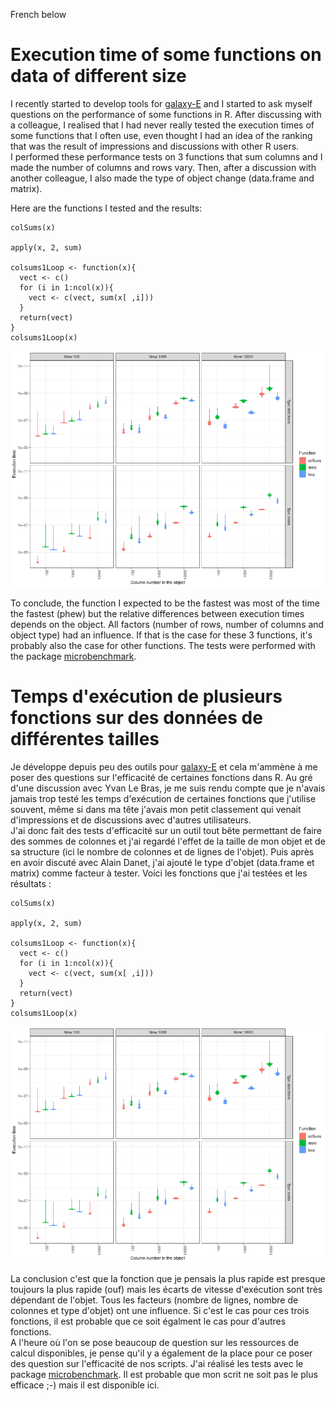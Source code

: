 French below

# Execution time of some functions on data of different size

I recently started to develop tools for [galaxy-E](https://github.com/65MO/Galaxy-E) and I started to ask myself questions on the performance of some functions in R. After discussing with a colleague, I realised that I had never really tested the execution times of some functions that I often use, even thought I had an idea of the ranking that was the result of impressions and discussions with other R users.  
I performed these performance tests on 3 functions that sum columns and I made the number of columns and rows vary. Then, after a discussion with another colleague, I also made the type of object change (data.frame and matrix).  

Here are the functions I tested and the results:  

```
colSums(x)

apply(x, 2, sum)

colsums1Loop <- function(x){
  vect <- c()
  for (i in 1:ncol(x)){
    vect <- c(vect, sum(x[ ,i]))
  }
  return(vect)
}
colsums1Loop(x)

```
![Résultats](runTimesCompare.png)

To conclude, the function I expected to be the fastest was most of the time the fastest (phew) but the relative differences between execution times depends on the object. All factors (number of rows, number of columns and object type) had an influence. If that is the case for these 3 functions, it's probably also the case for other functions.
The tests were performed with the package [microbenchmark](https://cran.r-project.org/web/packages/microbenchmark/index.html).

# Temps d'exécution de plusieurs fonctions sur des données de différentes tailles

Je développe depuis peu des outils pour [galaxy-E](https://github.com/65MO/Galaxy-E) et cela m'ammène à me poser des questions sur l'efficacité de certaines fonctions dans R. Au gré d'une discussion avec Yvan Le Bras, je me suis rendu compte que je n'avais jamais trop testé les temps d'exécution de certaines fonctions que j'utilise souvent, même si dans ma tête j'avais mon petit classement qui venait d'impressions et de discussions avec d'autres utilisateurs.  
J'ai donc fait des tests d'efficacité sur un outil tout bête permettant de faire des sommes de colonnes et j'ai regardé l'effet de la taille de mon objet et de sa structure (ici le nombre de colonnes et de lignes de l'objet). Puis après en avoir discuté avec Alain Danet, j'ai ajouté le type d'objet (data.frame et matrix) comme facteur à tester.
Voici les fonctions que j'ai testées et les résultats :

```
colSums(x)

apply(x, 2, sum)

colsums1Loop <- function(x){
  vect <- c()
  for (i in 1:ncol(x)){
    vect <- c(vect, sum(x[ ,i]))
  }
  return(vect)
}
colsums1Loop(x)

```
![Résultats](runTimes.png)

La conclusion c'est que la fonction que je pensais la plus rapide est presque toujours la plus rapide (ouf) mais les écarts de vitesse d'exécution sont très dépendant de l'objet. Tous les facteurs (nombre de lignes, nombre de colonnes et type d'objet) ont une influence. Si c'est le cas pour ces trois fonctions, il est probable que ce soit égalment le cas pour d'autres fonctions.  
A l'heure où l'on se pose beaucoup de question sur les ressources de calcul disponibles, je pense qu'il y a également de la place pour ce poser des question sur l'efficacité de nos scripts.
J'ai réalisé les tests avec le package [microbenchmark](https://cran.r-project.org/web/packages/microbenchmark/index.html). Il est probable que mon scrit ne soit pas le plus efficace ;-) mais il est disponible ici.

